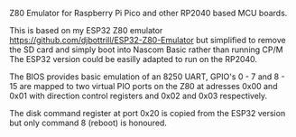 Z80 Emulator for Raspberry Pi Pico and other RP2040 based MCU boards.

This is based on my ESP32 Z80 emulator https://github.com/djbottrill/ESP32-Z80-Emulator but simplified to remove the SD card and simply boot into Nascom Basic rather than running CP/M
The ESP32 version could be easilly adapted to run on the RP2040.

The BIOS provides basic emulation of an 8250 UART, GPIO's 0 - 7 and 8 - 15 are mapped to two virtual PIO ports on the Z80 at adresses 0x00 and 0x01 with direction 
control registers and 0x02 and 0x03 respectively. 

The disk command register at port 0x20 is copied from the ESP32 version but only command 8 (reboot) is honoured.

